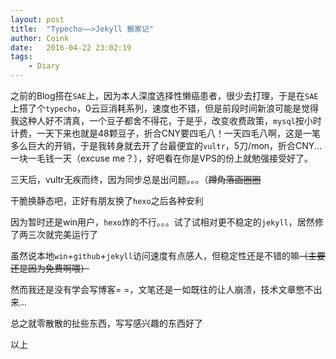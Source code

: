 ```yaml
---
layout: post
title:  "Typecho——>Jekyll 搬家记"
author: Coink
date:   2016-04-22 23:02:19
tags:
    - Diary
---
```



之前的Blog搭在`SAE`上，因为本人深度选择性懒癌患者，很少去打理，于是在`SAE`上搭了个`typecho`，0云豆消耗系列，速度也不错，但是前段时间新浪可能是觉得我这种人好不清真，一个豆子都舍不得花，于是乎，改变收费政策，`mysql`按小时计费，一天下来也就是48颗豆子，折合CNY要四毛八！一天四毛八啊，这是一笔多么巨大的开销，于是我转身就去开了台最便宜的`vultr`，5刀/mon，折合CNY...一块一毛钱一天（excuse me？），好吧看在你是VPS的份上就勉强接受好了。

三天后，vultr无疾而终，因为同步总是出问题。。。（~~蹲角落画圈圈~~

干脆换静态吧，正好有朋友换了`hexo`之后各种安利

因为暂时还是win用户，`hexo`炸的不行。。。试了试相对更不稳定的`jekyll`，居然修了两三次就完美运行了

虽然说本地`win`+`github`+`jekyll`访问速度有点感人，但稳定性还是不错的嘛~~（主要还是因为免费啊喂）~~

然而我还是没有学会写博客= =，文笔还是一如既往的让人崩溃，技术文章憋不出来...

总之就零散散的扯些东西，写写感兴趣的东西好了

以上